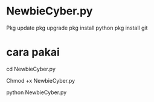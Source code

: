 # NewbieCyber.py

 Pkg update
 pkg upgrade
 pkg install python
 pkg install git

# cara pakai

cd NewbieCyber.py

Chmod +x NewbieCyber.py

python NewbieCyber.py
